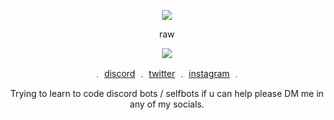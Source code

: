 <p align="center">  
<img src="https://user-images.githubusercontent.com/65842579/113913585-21a6ae80-97a2-11eb-84f5-24051e7e1e30.gif">
</p>
 <p align="center">
    raw
 <p align="center">  
<img src="https://komarev.com/ghpvc/?username=rawwrld&color=grey">
</p>
<p align="center"> 
    ﹒
    <a href="https://discordapp.com/users/786105517004292126/">discord</a>
    ﹒
    <a href="https://twitter.com/RawWRLD">twitter</a>
    ﹒
    <a href="https://www.instagram.com/rawwrldd/">instagram</a>
    ﹒
  </p>
  <p align="center">  
Trying to learn to code discord bots / selfbots if u can help please DM me in any of my socials.
</p>
